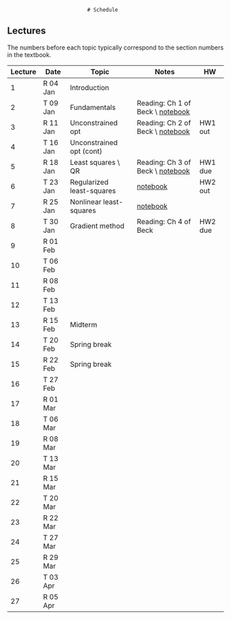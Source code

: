                               # Schedule

## Lectures

The numbers before each topic typically correspond to the section numbers in the textbook.

| Lecture  | Date      | Topic    | Notes | HW |
| --       | --------- | -------- | ----- | -- |
|1         | R 04 Jan  | Introduction |       |    | 
|2         | T 09 Jan  | Fundamentals | Reading: Ch 1 of Beck \ [notebook](https://github.com/MPF-Optimization-Laboratory/cpsc406-T22017/blob/master/notebooks/09Jan.ipynb) | |
|3         | R 11 Jan  | Unconstrained opt         | Reading: Ch 2 of Beck \ [notebook](https://github.com/MPF-Optimization-Laboratory/cpsc406-T22017/blob/master/notebooks/11Jan.ipynb) | HW1 out  |
|4         | T 16 Jan  | Unconstrained opt (cont)  |  |   |
|5         | R 18 Jan  | Least squares \ QR  | Reading: Ch 3 of Beck \ [notebook](https://github.com/MPF-Optimization-Laboratory/cpsc406-T22017/blob/master/notebooks/18Jan.ipynb)     | HW1 due  |
|6         | T 23 Jan  | Regularized least-squares |  [notebook](https://github.com/MPF-Optimization-Laboratory/cpsc406-T22017/blob/master/notebooks/23Jan.ipynb) | HW2 out   |
|7         | R 25 Jan  | Nonlinear least-squares   | [notebook](https://github.com/MPF-Optimization-Laboratory/cpsc406-T22017/blob/master/notebooks/GaussNewton.ipynb)   |   |
|8         | T 30 Jan  | Gradient method  | Reading: Ch 4 of Beck     | HW2 due   |
|9         | R 01 Feb  |          |      |   |
|10        | T 06 Feb  |          |      |   |
|11        | R 08 Feb  |          |      |   |
|12        | T 13 Feb  |          |      |   |
|13        | R 15 Feb  |Midterm      |      |   |
|14        | T 20 Feb  |Spring break |      |   |
|15        | R 22 Feb  |Spring break |      |   |
|16        | T 27 Feb  |          |      |   |
|17        | R 01 Mar  |          |      |   |
|18        | T 06 Mar  |          |      |   |
|19        | R 08 Mar  |          |      |   |
|20        | T 13 Mar  |          |      |   |
|21        | R 15 Mar  |          |      |   |
|22        | T 20 Mar  |          |      |   |
|23        | R 22 Mar  |          |      |   |
|24        | T 27 Mar  |          |      |   |
|25        | R 29 Mar  |          |      |   |
|26        | T 03 Apr  |          |      |   |
|27        | R 05 Apr  |          |      |   |

